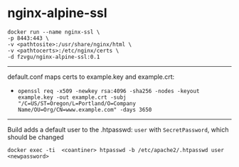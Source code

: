 # nginx-alpine-ssl


```
docker run --name nginx-ssl \
-p 8443:443 \
-v <pathtosite>:/usr/share/nginx/html \
-v <pathtocerts>:/etc/nginx/certs \
-d fzvgu/nginx-alpine-ssl:0.1
```
-------------
default.conf maps certs to example.key and example.crt:
- `openssl req -x509 -newkey rsa:4096 -sha256 -nodes -keyout example.key -out example.crt -subj "/C=US/ST=Oregon/L=Portland/O=Company Name/OU=Org/CN=www.example.com" -days 3650`


-------------
Build adds a default user to the .htpasswd: `user` with `SecretPassword`, which should be changed

`docker exec -ti  <coantiner> htpasswd -b /etc/apache2/.htpasswd user <newpassword>`
